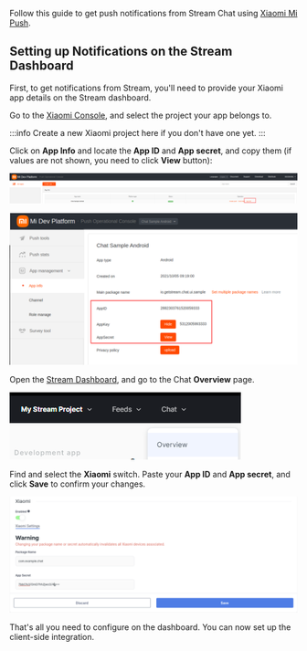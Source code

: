 Follow this guide to get push notifications from Stream Chat using  [Xiaomi Mi Push](http://mipush.global.xiaomi.com/).

## Setting up Notifications on the Stream Dashboard

First, to get notifications from Stream, you'll need to provide your Xiaomi app details on the Stream dashboard.

Go to the [Xiaomi Console](https://admin.xmpush.xiaomi.com/en/app/nav), and select the project your app belongs to.

:::info
Create a new Xiaomi project here if you don't have one yet.
:::

Click on **App Info** and locate the **App ID** and **App secret**, and copy them (if values are not shown, you need to click **View** button):

![Locating your Xiaomi App](./assets/notifications_xiaomi_setup_step_1.png)

![Locating your Xiaomi Credentials](./assets/notifications_xiaomi_setup_step_2.png)

Open the [Stream Dashboard](https://dashboard.getstream.io/), and go to the Chat **Overview** page.

![Navigating to the Chat Overview page on the Stream Dashboard](./assets/notifications_xiaomi_setup_step_3.png)

Find and select the **Xiaomi** switch. Paste your **App ID** and **App secret**, and click **Save** to confirm your changes.

![Setting up your Xiaomi App ID and App Secret on the Stream Dashboard](./assets/notifications_xiaomi_setup_step_4.png)

That's all you need to configure on the dashboard. You can now set up the client-side integration.


